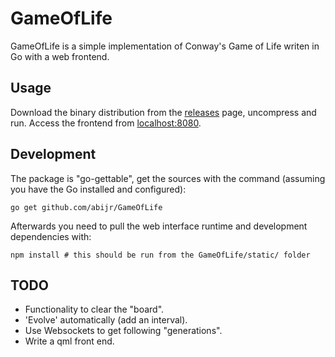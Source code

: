 GameOfLife
===========
GameOfLife is a simple implementation of Conway's Game of Life writen in Go with a web frontend.

Usage
--------
Download the binary distribution from the [releases](https://github.com/abijr/GameOfLife/releases) page, uncompress and run. Access the frontend from [localhost:8080](http://localhost:8080).

Development
-----------
The package is "go-gettable", get the sources with the command (assuming you have the Go installed and configured):

```
go get github.com/abijr/GameOfLife
```

Afterwards you need to pull the web interface runtime and development dependencies with:

```
npm install # this should be run from the GameOfLife/static/ folder
```

TODO
-----
* Functionality to clear the "board".
* 'Evolve' automatically (add an interval).
* Use Websockets to get following "generations".
* Write a qml front end.
